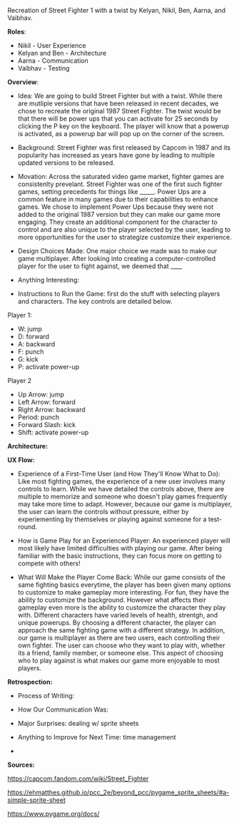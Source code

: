 Recreation of Street Fighter 1 with a twist by Kelyan, Nikil, Ben, Aarna, and Vaibhav. 


**Roles**: 
- Nikil - User Experience 
- Kelyan and Ben - Architecture 
- Aarna - Communication 
- Vaibhav - Testing

**Overview**: 
- Idea: We are going to build Street Fighter but with a twist. While there are mutliple versions that have been released in recent decades, we chose to recreate the original 1987 Street Fighter. The twist would be that there will be power ups that you can activate for 25 seconds by clicking the P key on the keyboard. The player will know that a powerup is activated, as a powerup bar will pop up on the corner of the screen. 
  
- Background: Street Fighter was first released by Capcom in 1987 and its popularity has increased as years have gone by leading 
to multiple updated versions to be released.

- Movation: Across the saturated video game market, fighter games are consistenlty prevelant. Street Fighter was one of the first such fighter games, setting precedents for things like _____. Power Ups are a common feature in many games due to their capabilities to enhance games. We chose to implement Power Ups because they were not added to the original 1987 version but they can make our game more engaging. They create an additional component for the character to control and are also unique to the player selected by the user, leading to more opportunities for the user to strategize customize their experience.
  
- Design Choices Made: One major choice we made was to make our game multiplayer. After looking into creating a computer-controlled player for the user to fight against, we deemed that ____
  
- Anything Interesting:
  
- Instructions to Run the Game: first do the stuff with selecting players and characters. The key controls are detailed below.

Player 1: 
- W: jump 
- D: forward
- A: backward
- F: punch
- G: kick
- P: activate power-up

Player 2
- Up Arrow: jump
- Left Arrow: forward
- Right Arrow: backward
- Period: punch
- Forward Slash: kick
- Shift: activate power-up
  

**Architecture:**

**UX Flow:**
- Experience of a First-Time User (and How They'll Know What to Do): Like most fighting games, the experience of a new user involves many controls to learn. While we have detailed the controls above, there are multiple to memorize and someone who doesn't play games frequently may take more time to adapt. However, because our game is multiplayer, the user can learn the controls without pressure, either by experiementing by themselves or playing against someone for a test-round. 
  
- How is Game Play for an Experienced Player: An experienced player will most likely have limited difficulties with playing our game. After being familiar with the basic instructions, they can focus more on getting to compete with others!
  
- What Will Make the Player Come Back: While our game consists of the same fighting basics everytime, the player has been given many options to customize to make gameplay more interesting. For fun, they have the ability to customize the background. However what affects their gameplay even more is the ability to customize the character they play with. Different characters have varied levels of health, strentgh, and unique powerups. By choosing a different character, the player can approach the same fighting game with a different strategy. In addition, our game is multiplayer as there are two users, each controlling their own fighter. The user can choose who they want to play with, whether its a friend, family member, or someone else. This aspect of choosing who to play against is what makes our game more enjoyable to most players. 

**Retrospection:**

- Process of Writing:
  
- How Our Communication Was:
  
- Major Surprises: dealing w/ sprite sheets
  
- Anything to Improve for Next Time: time management
- 

**Sources:**

https://capcom.fandom.com/wiki/Street_Fighter 

https://ehmatthes.github.io/pcc_2e/beyond_pcc/pygame_sprite_sheets/#a-simple-sprite-sheet

https://www.pygame.org/docs/
